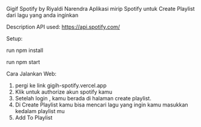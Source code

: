 Gigif Spotify by Riyaldi Narendra
Aplikasi mirip Spotify untuk Create Playlist dari lagu yang anda inginkan

Description
API used: https://api.spotify.com/

Setup:

run npm install

run npm start

Cara Jalankan Web: 
1. pergi ke link gigih-spotify.vercel.app
2. Klik untuk authorize akun spotify kamu
3. Setelah login , kamu berada di halaman create playlist.
4. Di Create Playlist kamu bisa mencari lagu yang ingin kamu masukkan kedalam playlist mu
5. Add To Playlist
